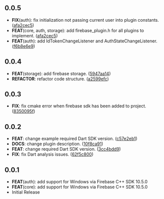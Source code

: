 ## 0.0.5

- **FIX**(auth): fix initialization not passing current user into plugin constants. ([afa2cec5](https://github.com/ipliu/firebase_windows/commit/afa2cec51e915531538bc83ca4705d8dc35f89d9))
- **FEAT**(core, auth, storage): add firebase_plugin.h for all plugins to implement. ([afa2cec5](https://github.com/ipliu/firebase_windows/commit/afa2cec51e915531538bc83ca4705d8dc35f89d9))
- **FEAT**(auth): add IdTokenChangeListener and AuthStateChangeListener. ([f6b8e6e9](https://github.com/ipliu/firebase_windows/commit/f6b8e6e99f678d6f6675ab0238fcdc94cfe15e04))

## 0.0.4

- **FEAT**(storage): add firebase storage. ([5947aa14](https://github.com/ipliu/firebase_windows/commit/5947aa14c0ad4f5f27f4d52f794c1d1902199d28))
- **REFACTOR**: refactor code structure. ([a2599efc](https://github.com/ipliu/firebase_windows/commit/a2599efc689186128593d55cd53ae5ac10141c2d))

## 0.0.3

- **FIX**: fix cmake error when firebase sdk has been added to project. ([8350095f](https://github.com/ipliu/firebase_windows/commit/8350095fa7528b5e29532182d78645c90d913296))

## 0.0.2

- **FEAT**: change example required Dart SDK version. ([c57e2eb1](https://github.com/ipliu/firebase_windows/commit/c57e2eb1c3aae598bda6a94069fbf56a82e9eb3d))
- **DOCS**: change plugin description. ([10f8ca91](https://github.com/ipliu/firebase_windows/commit/10f8ca91e6ab65f8bd16ed05f8a22491167087fe))
- **FEAT**: change required Dart SDK version. ([3cc4bdd9](https://github.com/ipliu/firebase_windows/commit/3cc4bdd9fbbfbc3f059d102a733799ead3635158))
- **FIX**: fix Dart analysis issues. ([62f5c800](https://github.com/ipliu/firebase_windows/commit/62f5c800356216db1acd7e3e40079df25dd007f7))

## 0.0.1

- **FEAT**(auth): add support for Windows via Firebase C++ SDK 10.5.0
- **FEAT**(core): add support for Windows via Firebase C++ SDK 10.5.0
- Initial Release
